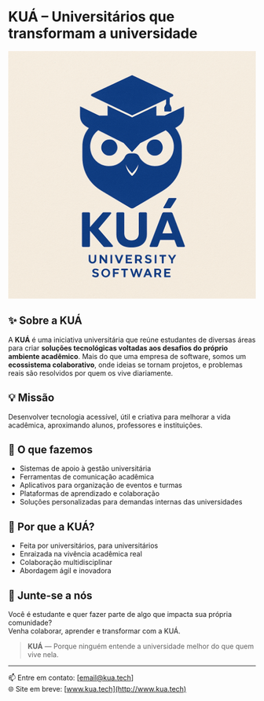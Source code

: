 # KUÁ – Universitários que transformam a universidade

![KUÁ Logo](logo.png) 

## ✨ Sobre a KUÁ

A **KUÁ** é uma iniciativa universitária que reúne estudantes de diversas áreas para criar **soluções tecnológicas voltadas aos desafios do próprio ambiente acadêmico**. Mais do que uma empresa de software, somos um **ecossistema colaborativo**, onde ideias se tornam projetos, e problemas reais são resolvidos por quem os vive diariamente.

## 💡 Missão

Desenvolver tecnologia acessível, útil e criativa para melhorar a vida acadêmica, aproximando alunos, professores e instituições.

## 🧩 O que fazemos

- Sistemas de apoio à gestão universitária  
- Ferramentas de comunicação acadêmica  
- Aplicativos para organização de eventos e turmas  
- Plataformas de aprendizado e colaboração  
- Soluções personalizadas para demandas internas das universidades  

## 🧠 Por que a KUÁ?

- Feita por universitários, para universitários  
- Enraizada na vivência acadêmica real  
- Colaboração multidisciplinar  
- Abordagem ágil e inovadora  

## 🌱 Junte-se a nós

Você é estudante e quer fazer parte de algo que impacta sua própria comunidade?  
Venha colaborar, aprender e transformar com a KUÁ.

> **KUÁ** — Porque ninguém entende a universidade melhor do que quem vive nela.

---

📫 Entre em contato: [email@kua.tech]  
🌐 Site em breve: [www.kua.tech](http://www.kua.tech)

